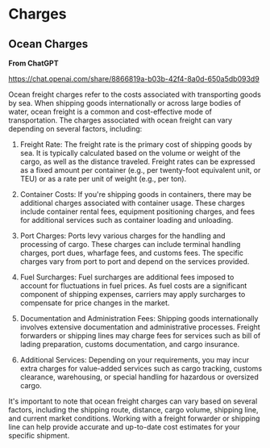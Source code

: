 # Charges

## Ocean Charges

**From ChatGPT**

https://chat.openai.com/share/8866819a-b03b-42f4-8a0d-650a5db093d9

Ocean freight charges refer to the costs associated with transporting goods by sea. When shipping goods internationally or across large bodies of water, ocean freight is a common and cost-effective mode of transportation. The charges associated with ocean freight can vary depending on several factors, including:

1. Freight Rate: The freight rate is the primary cost of shipping goods by sea. It is typically calculated based on the volume or weight of the cargo, as well as the distance traveled. Freight rates can be expressed as a fixed amount per container (e.g., per twenty-foot equivalent unit, or TEU) or as a rate per unit of weight (e.g., per ton).

2. Container Costs: If you're shipping goods in containers, there may be additional charges associated with container usage. These charges include container rental fees, equipment positioning charges, and fees for additional services such as container loading and unloading.

3. Port Charges: Ports levy various charges for the handling and processing of cargo. These charges can include terminal handling charges, port dues, wharfage fees, and customs fees. The specific charges vary from port to port and depend on the services provided.

4. Fuel Surcharges: Fuel surcharges are additional fees imposed to account for fluctuations in fuel prices. As fuel costs are a significant component of shipping expenses, carriers may apply surcharges to compensate for price changes in the market.

5. Documentation and Administration Fees: Shipping goods internationally involves extensive documentation and administrative processes. Freight forwarders or shipping lines may charge fees for services such as bill of lading preparation, customs documentation, and cargo insurance.

6. Additional Services: Depending on your requirements, you may incur extra charges for value-added services such as cargo tracking, customs clearance, warehousing, or special handling for hazardous or oversized cargo.

It's important to note that ocean freight charges can vary based on several factors, including the shipping route, distance, cargo volume, shipping line, and current market conditions. Working with a freight forwarder or shipping line can help provide accurate and up-to-date cost estimates for your specific shipment.

